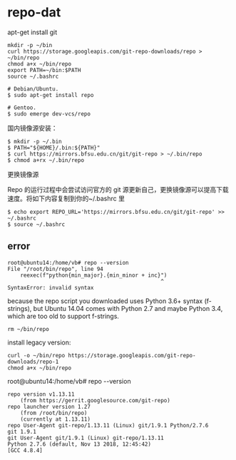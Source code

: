 
# repo-dat

apt-get install git 


    mkdir -p ~/bin
    curl https://storage.googleapis.com/git-repo-downloads/repo > ~/bin/repo
    chmod a+x ~/bin/repo
    export PATH=~/bin:$PATH
    source ~/.bashrc

    # Debian/Ubuntu.
    $ sudo apt-get install repo

    # Gentoo.
    $ sudo emerge dev-vcs/repo

国内镜像源安装：

    $ mkdir -p ~/.bin
    $ PATH="${HOME}/.bin:${PATH}"
    $ curl https://mirrors.bfsu.edu.cn/git/git-repo > ~/.bin/repo
    $ chmod a+rx ~/.bin/repo

更换镜像源

Repo 的运行过程中会尝试访问官方的 git 源更新自己，更换镜像源可以提高下载速度。将如下内容复制到你的~/.bashrc 里


    $ echo export REPO_URL='https://mirrors.bfsu.edu.cn/git/git-repo' >> ~/.bashrc
    $ source ~/.bashrc

## error 

    root@ubuntu14:/home/vb# repo --version
    File "/root/bin/repo", line 94
        reexec(f"python{min_major}.{min_minor + inc}")
                                                    ^
    SyntaxError: invalid syntax

because the repo script you downloaded uses Python 3.6+ syntax (f-strings), but Ubuntu 14.04 comes with Python 2.7 and maybe Python 3.4, which are too old to support f-strings.

    rm ~/bin/repo

install legacy version:

    curl -o ~/bin/repo https://storage.googleapis.com/git-repo-downloads/repo-1
    chmod a+x ~/bin/repo


root@ubuntu14:/home/vb# repo --version

    repo version v1.13.11
        (from https://gerrit.googlesource.com/git-repo)
    repo launcher version 1.27
        (from /root/bin/repo)
        (currently at 1.13.11)
    repo User-Agent git-repo/1.13.11 (Linux) git/1.9.1 Python/2.7.6
    git 1.9.1
    git User-Agent git/1.9.1 (Linux) git-repo/1.13.11
    Python 2.7.6 (default, Nov 13 2018, 12:45:42) 
    [GCC 4.8.4]
